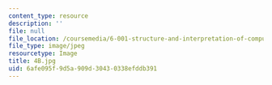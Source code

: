 ```yaml
---
content_type: resource
description: ''
file: null
file_location: /coursemedia/6-001-structure-and-interpretation-of-computer-programs-spring-2005/6afe095f9d5a909d30430338efddb391_4B.jpg
file_type: image/jpeg
resourcetype: Image
title: 4B.jpg
uid: 6afe095f-9d5a-909d-3043-0338efddb391
---
```

